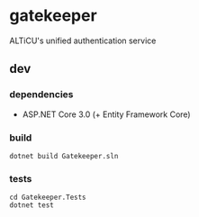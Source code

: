 
# gatekeeper

ALTiCU's unified authentication service

## dev

### dependencies
+ ASP.NET Core 3.0 (+ Entity Framework Core)

### build

```
dotnet build Gatekeeper.sln
```

### tests
```
cd Gatekeeper.Tests
dotnet test
```
